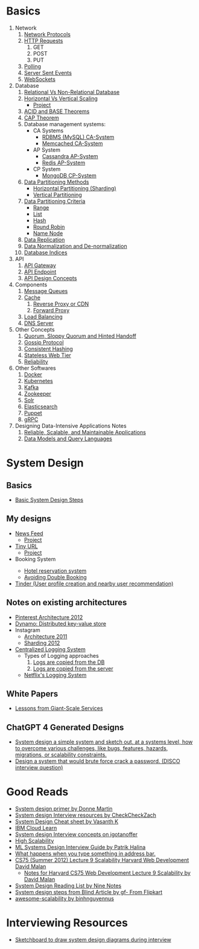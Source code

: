 <h1>Basics</h1>
  <ol>
    <li>Network
      <ol>
        <li><a href="Basics/Network Protocol/README.md">Network Protocols</a></li>
        <li><a href="Basics/HTTP Requests/README.md">HTTP Requests</a>
          <ol>
            <li>GET</li>
            <li>POST</li>
            <li>PUT</li>
          </ol>
        </li>
        <li><a href="Basics/Polling SSE and Web Sockets/README.md#polling">Polling</a></li>
        <li><a href="Basics/Polling SSE and Web Sockets/README.md#server-sent-events-sse">Server Sent Events</a></li>
        <li><a href="Basics/Polling SSE and Web Sockets/README.md#websockets">WebSockets</a></li>
      </ol>
    </li>
    <li> Database
      <ol>
        <li><a href="Basics/Relational Vs NonRelational/README.md">Relational Vs Non-Relational Database</a> </li>
        <li><a href="Basics/Horizontal and Vertical Scaling/README.md">Horizontal Vs Vertical Scaling</a> 
        <ul><li><a href="Basics/Horizontal and Vertical Scaling/Project">Project</a></li></ul>
        </li>
        <li><a href="Basics/ACID Theorem/README.md">ACID and BASE Theorems</a> </li>
        <li><a href="Basics/CAP Theorem/README.md">CAP Theorem</a></li>
        <li>Database management systems:
          <ul>
            <li>CA Systems
              <ul>
                <li><a href="Basics/Databases/RDBMS/README.md">RDBMS (MySQL) CA-System</a></li>
                <li><a href="Basics/Databases/Memcached/README.md">Memcached CA-System </a> </li>
              </ul>
            </li>
            <li>AP System
              <ul>
                <li><a href="Basics/Databases/Cassandra/README.md">Cassandra AP-System</a> </li>
                <li><a href="Basics/Databases/Redis/README.md">Redis AP-System</a> </li>
              </ul>
            </li>
            <li>CP System
              <ul>
                <li><a href="Basics/Databases/MongoDB/README.md">MongoDB CP-System</a> </li>
              </ul>
            </li>
          </ul>
        </li>
        <li><a href="Basics/Data Partitioning Methods/README.md">Data Partitioning Methods</a>
          <ul>
            <li><a href="Basics/Data Partitioning Methods/README.md#horizontal-partitioning-sharding">Horizontal Partitioning (Sharding)</a></li>
            <li><a href="Basics/Data Partitioning Methods/README.md#vertical-partitioning">Vertical Partitioning</a></li>
          </ul>
        </li>
        <li><a href="Basics/Data Partitioning Criteria/README.md">Data Partitioning Criteria</a> 
          <ul>
            <li><a href="Basics/Data Partitioning Criteria/README.md#range">Range</a></li>
            <li><a href="Basics/Data Partitioning Criteria/README.md#list">List</a></li>
            <li><a href="Basics/Data Partitioning Criteria/README.md#hash">Hash</a></li>
            <li><a href="Basics/Data Partitioning Criteria/README.md#round-robin">Round Robin</a></li>
            <li><a href="Basics/Data Partitioning Criteria/README.md#name-node">Name Node</a></li>
          </ul>
        </li>
	<li><a href="Basics/Data Replication/README.md">Data Replication</a></li>
        <li><a href="Basics/Denormalization vs Normalization/README.md">Data Normalization and De-normalization</a></li>
	<li><a href="Basics/Database Index/README.md">Database Indices</a></li>
      </ol>
    </li>
	<li> API
	  <ol>
	    <li><a href="Basics/API Gateway/README.md">API Gateway</a></li>
		<li><a href="Basics/API Endpoint/README.md">API Endpoint</a></li>
		<li><a href="Basics/API Design Concepts/README.md">API Design Concepts</a></li>
		<!-- <li><a href=""></a></li> -->
	  </ol>
	</li>
    <li> Components
      <ol>
        <li><a href="Basics/Message Queues/README.md">Message Queues</a></li>
        <li><a href="Basics/Cache/README.md">Cache</a>
          <ol>
            <li><a href="Basics/Cache/README.md#client-side-caching">Reverse Proxy or CDN</a></li>
            <li><a href="Basics/Cache/README.md#client-side-caching">Forward Proxy</a></li>
          </ol>
        </li>
        <li><a href="Basics/Load Balancing/README.md">Load Balancing</a></li>
        <li><a href="Basics/DNS/README.md">DNS Server</a></li>
      </ol>
    </li> 
    <li>Other Concepts
      <ol>
        <li><a href="Basics/Other Concepts/Quorum/README.md">Quorum, Sloppy Quorum and Hinted Handoff</a></li>
        <li><a href="Basics/Other Concepts/Gossip Protocol/README.md">Gossip Protocol</a></li>
        <li><a href="https://www.youtube.com/watch?v=zaRkONvyGr8&ab_channel=GauravSen">Consistent Hashing</a> </li>
        <li><a href="Basics/Other Concepts/Stateless Web Tier/README.md">Stateless Web Tier</a></li>
		<li><a href="Basics/Other Concepts/Reliability/README.md">Reliability</a></li>
      </ol>
    </li>
    <li>Other Softwares
      <ol>
        <li><a href="Basics/Other Softwares/Docker/README.md">Docker</a> </li>
        <li><a href="Basics/Other Softwares/Kubernetes/README.md">Kubernetes</a></li>
		<li><a href="https://github.com/PriyankaKhire/KafkaBasics">Kafka</a></li>
        <li><a href="Basics/Other Softwares/Zookeeper/README.md">Zookeeper</a> </li>
        <li><a href="Basics/Other Softwares/Apache Solr/README.md">Solr</a> </li>
        <li><a href="Basics/Other Softwares/ElasticSearch/README.md">Elasticsearch</a></li>
        <li><a href="Basics/Other Softwares/Puppet/README.md">Puppet</a></li>
        <li><a href="Basics/Other Softwares/gRPC/README.md">gRPC</a></li>
      </ol>
    </li>
    <li> Designing Data-Intensive Applications Notes
      <ol>
        <li><a href="Basics/DDIA/Chapter 1/README.md">Reliable, Scalable, and Maintainable Applications</a></li>
        <li><a href="Basics/DDIA/Chapter 2/README.md">Data Models and Query Languages</a></li>
        <!--<li><a href="Basics/DDIA"><strike>Storage and Retrieval</strike></a></li>
        <li><a href="Basics/DDIA"><strike>Encoding and Evolution</strike></a></li>
        <li><a href="Basics/DDIA"><strike>Replication</strike></a></li>
        <li><a href="Basics/DDIA"><strike>Partitioning</strike></a></li>
        <li><a href="Basics/DDIA"><strike>Transactions</strike></a></li>
        <li><a href="Basics/DDIA"><strike>The Trouble with Distributed Systems</strike></a></li>
        <li><a href="Basics/DDIA"><strike>Consistency and Consensus</strike></a></li>
        <li><a href="Basics/DDIA"><strike>Batch Processing</strike></a></li>
        <li><a href="Basics/DDIA"><strike>Stream Processing</strike></a></li>
        <li><a href="Basics/DDIA"><strike>The Future of Data Systems</strike></a></li>-->
      </ol>
    </li>
  </ol> 
    
<h1>System Design</h1>
  <h2>Basics</h2>
  <ul>
    <li><a href="SysDesigns/SystemDesignSteps/README.md">Basic System Design Steps</a></li>
  </ul>
  <h2>My designs</h2>
  <ul>
    <li><a href="SysDesigns/NewsFeed/README.md">News Feed</a>
      <ul><li><a href="SysDesigns/NewsFeed/Project/README.md">Project</a></li></ul>
    </li>
    <li><a href="SysDesigns/Tiny URL/README.md">Tiny URL</a>
      <ul><li><a href="SysDesigns/Tiny URL/Project/README.md">Project</a></li></ul>
    </li>
    <li>Booking System</li>
    <ul>
      <li><a href="SysDesigns/Booking System/Hotel Reservation System/README.md">Hotel reservation system</a></li>
      <li><a href="SysDesigns/Booking System/Avoiding Double Booking/README.md">Avoiding Double Booking</a></li>
    </ul>
	<li><a href="SysDesigns/Tinder/README.md">Tinder (User profile creation and nearby user recommendation)</a></li>
  </ul>
  <h2>Notes on existing architectures</h2>
  <ul>
    <li><a href="SysDesigns/Pinterest/README.md">Pinterest Architecture 2012</a> </li>
    <li><a href="SysDesigns/Dynamo/README.md">Dynamo: Distributed key-value store</a> </li>
    <li>Instagram
      <ul>
        <li><a href="SysDesigns/Instagram/2011 Architecture Overview/README.md">Architecture 2011</a></li>
        <li><a href="SysDesigns/Instagram/2012 Sharding/README.md">Sharding 2012</a> </li>
      </ul>
    </li>
    <li><a href="SysDesigns/Centralized Logging System/README.md">Centralized Logging System</a>
      <ul>
        <li>Types of Logging approaches
          <ol>
            <li><a href="SysDesigns/Centralized%20Logging%20System/Replication%20Approch/Approch.PNG">Logs are copied from the DB</a></li>
            <li><a href="SysDesigns/Centralized%20Logging%20System/Transport%20Approch/Approch.PNG">Logs are copied from the server</a></li>
          </ol>
        </li>
        <li><a href="SysDesigns/Centralized%20Logging%20System/Netflix's%20logging%20system/README.md">Netflix's Logging System</a></li>
      </ul>
    </li>
  </ul>
  <h2>White Papers</h2>
  <ul>
    <li><a href="SysDesigns/White Papers/Lessons from Giant-Scale Services/README.md">Lessons from Giant-Scale Services</a></li>
  </ul>
  <h2>ChatGPT 4 Generated Designs</h2>
  <ul>
    <li><a href="SysDesigns/ChatGPTGenerated/HowToOvercomeVariousChallengesLikeBugsFeaturesHazardsMigrationsOrScalabilityConstraints/README.md">System design a simple system and sketch out, at a systems level, how to overcome various challenges, like bugs, features, hazards, migrations, or scalability constraints.</a></li>
	<li><a href="SysDesigns/ChatGPTGenerated/PasswordCrackingSystem/README.md">Design a system that would brute force crack a password. (DISCO interview question)</a></li>
  </ul>

<h1>Good Reads</h1>
  <ul>
    <li><a href="https://github.com/donnemartin/system-design-primer">System design primer by Donne Martin</a></li>
    <li><a href="https://github.com/checkcheckzz/system-design-interview">System design Interview resources by CheckCheckZach</a></li>
    <li><a href="https://gist.github.com/vasanthk/485d1c25737e8e72759f">System Design Cheat sheet by Vasanth K</a> </li>
    <li><a href="https://www.ibm.com/cloud/learn">IBM Cloud Learn</a></li>
    <li><a href="https://igotanoffer.com/blogs/tech/network-protocols-proxies-system-design-interview">System design Interview concepts on igotanoffer</a></li>
    <li><a href="http://highscalability.com/">High Scalability</a> </li>
    <li><a href="http://patrickhalina.com/posts/ml-systems-design-interview-guide/">ML Systems Design Interview Guide by Patrik Halina</a> </li>
    <li><a href="https://github.com/alex/what-happens-when">What happens when you type something in address bar.</a> </li>
    <li><a href="https://www.youtube.com/watch?v=-W9F__D3oY4&ab_channel=JorgeScott">CS75 (Summer 2012) Lecture 9 Scalability Harvard Web Development David Malan</a>
      <ul><li><a href="http://ninefu.github.io/blog/Harvard_CS75_Notes/">Notes for Harvard CS75 Web Development Lecture 9 Scalability by David Malan</a> </li></ul>
    </li>
    <li><a href="http://ninefu.github.io/blog/System_Design_Reading_List/">System Design Reading List by Nine Notes</a> </li>
    <li><a href="https://www.teamblind.com/post/willing-to-help-for-system-design-xQQ5u63y">System design steps from Blind Article by gf- From Flipkart</a></li>
	<li><a href="https://github.com/binhnguyennus/awesome-scalability">awesome-scalability by binhnguyennus</a></li>
  </ul>
<h1>Interviewing Resources</h1>
  <ul>
    <li><a href="https://sketchboard.me">Sketchboard to draw system design diagrams during interview</a></li>
  </ul>
